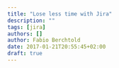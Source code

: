 ```yaml
---
title: "Lose less time with Jira"
description: ""
tags: [jira]
authors: []
author: Fabio Berchtold
date: 2017-01-21T20:55:45+02:00
draft: true
---
```

